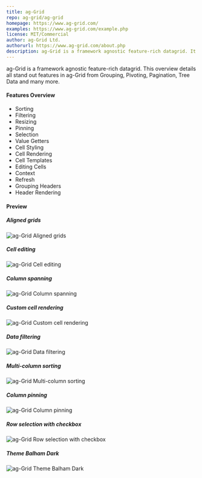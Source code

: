 ```yaml
---
title: ag-Grid
repo: ag-grid/ag-grid
homepage: https://www.ag-grid.com/
examples: https://www.ag-grid.com/example.php
license: MIT/Commercial
author: ag-Grid Ltd.
authorurl: https://www.ag-grid.com/about.php
description: ag-Grid is a framework agnostic feature-rich datagrid. It works with all major JavaScript frameworks.
---
```


ag-Grid is a framework agnostic feature-rich datagrid. 
This overview details all stand out features in ag-Grid 
from Grouping, Pivoting, Pagination, Tree Data and many more.

#### Features Overview

* Sorting
* Filtering
* Resizing
* Pinning
* Selection
* Value Getters
* Cell Styling
* Cell Rendering
* Cell Templates
* Editing Cells
* Context
* Refresh
* Grouping Headers
* Header Rendering

#### Preview

##### Aligned grids
![ag-Grid Aligned grids](/images/libraries/ag-grid/aligned-grids.png "ag-Grid Aligned grids")
##### Cell editing
![ag-Grid Cell editing](/images/libraries/ag-grid/cell-editing.png "ag-Grid Cell editing")
##### Column spanning
![ag-Grid Column spanning](/images/libraries/ag-grid/column-spanning.png "ag-Grid Column spanning")
##### Custom cell rendering
![ag-Grid Custom cell rendering](/images/libraries/ag-grid/custom-cell-rendering.png "ag-Grid Custom cell rendering")
##### Data filtering
![ag-Grid Data filtering](/images/libraries/ag-grid/filtering.png "ag-Grid Data filtering")
##### Multi-column sorting
![ag-Grid Multi-column sorting](/images/libraries/ag-grid/multi-column-sorting.png "ag-Grid Multi-column sorting")
##### Column pinning
![ag-Grid Column pinning](/images/libraries/ag-grid/pinning.png "ag-Grid Column pinning")
##### Row selection with checkbox
![ag-Grid Row selection with checkbox](/images/libraries/ag-grid/row-selection-with-checkbox.png "ag-Grid Row selection with checkbox")
##### Theme Balham Dark
![ag-Grid Theme Balham Dark](/images/libraries/ag-grid/themes-balham-dark.png "Theme Balham Dark")
